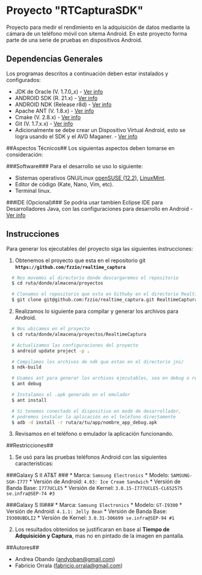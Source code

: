 Proyecto "RTCapturaSDK"
================

Proyecto para medir el rendimiento en la adquisición de datos mediante la cámara de un teléfono móvil con sitema Android.
En este proyecto forma parte de una serie de pruebas en dispositivos Android.

## Dependencias Generales ##
Los programas descritos a continuación deben estar instalados y configurados:
* JDK de Oracle (V. 1.7.0_x) - [Ver info](http://www.oracle.com/technetwork/es/java/javase/downloads/index.html)
* ANDROID SDK (R. 21.x) - [Ver info](http://developer.android.com/sdk/index.html)
* ANDROID NDK (Release r8d) - [Ver info](http://developer.android.com/tools/sdk/ndk/index.html)
* Apache ANT (V. 1.8.x) - [Ver info](http://ant.apache.org/bindownload.cgi)
* Cmake (V. 2.8.x) - [Ver info](http://www.cmake.org/cmake/resources/software.html)
* Git (V. 1.7.x.x) - [Ver info](http://rogerdudler.github.com/git-guide/index.es.html)
* Adicionalmente se debe crear un Dispositivo Virtual Android, esto se logra usando el SDK y el AVD Maganer. - [Ver info](http://developer.android.com/tools/devices/managing-avds-cmdline.html)

##Aspectos Técnicos##
Los siguientas aspectos deben tomarse en consideración:

###Software###
Para el desarrollo se uso lo siguiente:
* Sistemas operativos GNU/Linux [openSUSE (12.2)](http://www.opensuse.org/es/), [LinuxMint](http://www.linuxmint.com/).
* Editor de código (Kate, Nano, Vim, etc).
* Terminal linux.

###IDE (Opcional)###
Se podria usar tambien Eclipse IDE para Desarrolladores Java, con las configuraciones para desarrollo en Android - [Ver info](http://developer.android.com/sdk/installing/installing-adt.html)

## Instrucciones ##
Para generar los ejecutables del proyecto siga las siguientes instrucciones:

1. Obtenemos el proyecto que esta en el repositorio git __`https://github.com/fzzio/realtime_captura`__
```bash
  # Nos movemos al directorio donde descargaremos el repositorio
  $ cd ruta/donde/almacena/proyectos

  # Clonamos el repositorio que esta en Githuby en el directorio RealtimeCaptura
  $ git clone git@github.com:fzzio/realtime_captura.git RealtimeCaptura
```

2. Realizamos lo siguiente para compilar y generar los archivos para Android.
```bash
  # Nos ubicamos en el proyecto
  $ cd ruta/donde/almacena/proyectos/RealtimeCaptura

  # Actualizamos las configuraciones del proyecto
  $ android update project -p .

  # Compilamos los archivos de ndk que estan en el directorio jni/
  $ ndk-build

  # Usamos ant para generar los archivos ejecutables, sea en debug o release
  $ ant debug

  # Instalamos el .apk generado en el emulador
  $ ant install

  # Si tenemos conectado el dispositivo en modo de desarrollador,
  # podremos instalar la aplicación en el teléfono directamente
  $ adb -d install -r ruta/a/tu/app/nombre_app_debug.apk
```
3. Revisamos en el teléfono o emulador la aplicación funcionando.


##Restricciones##
1. Se usó para las pruebas teléfonos Android con las siguientes caracteristicas:

  ###Galaxy S II AT&T ###
    * Marca: `Samsung Electronics`
    * Modelo: `SAMSUNG-SGH-I777`
    * Versión de Android: `4.03: Ice Cream Sandwich`
    * Versión de Banda Base: `I777UCLE5`
    * Versión de Kernel: `3.0.15-I777UCLE5-CL652575 se.infra@SEP-74 #3`

  ###Galaxy S III###
    * Marca: `Samsung Electronics`
    * Modelo: `GT-I9300`
    * Versión de Android: `4.1.1: Jelly Bean`
    * Versión de Banda Base: `I9300UBDLI2`
    * Versión de Kernel: `3.0.31-306699 se.infra@SEP-94 #1`


2. Los resultados obtenidos se justificaran en base al __Tiempo de Adquisición y Captura__, mas no en pintado de la imagen en pantalla.

##Autores##
* Andrea Obando (andyoban@gmail.com)
* Fabricio Orrala (fabricio.orrala@gmail.com)